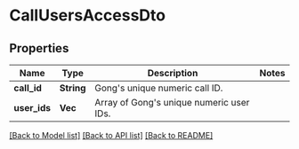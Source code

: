 # CallUsersAccessDto

## Properties

Name | Type | Description | Notes
------------ | ------------- | ------------- | -------------
**call_id** | **String** | Gong's unique numeric call ID. | 
**user_ids** | **Vec<String>** | Array of Gong's unique numeric user IDs. | 

[[Back to Model list]](../README.md#documentation-for-models) [[Back to API list]](../README.md#documentation-for-api-endpoints) [[Back to README]](../README.md)


